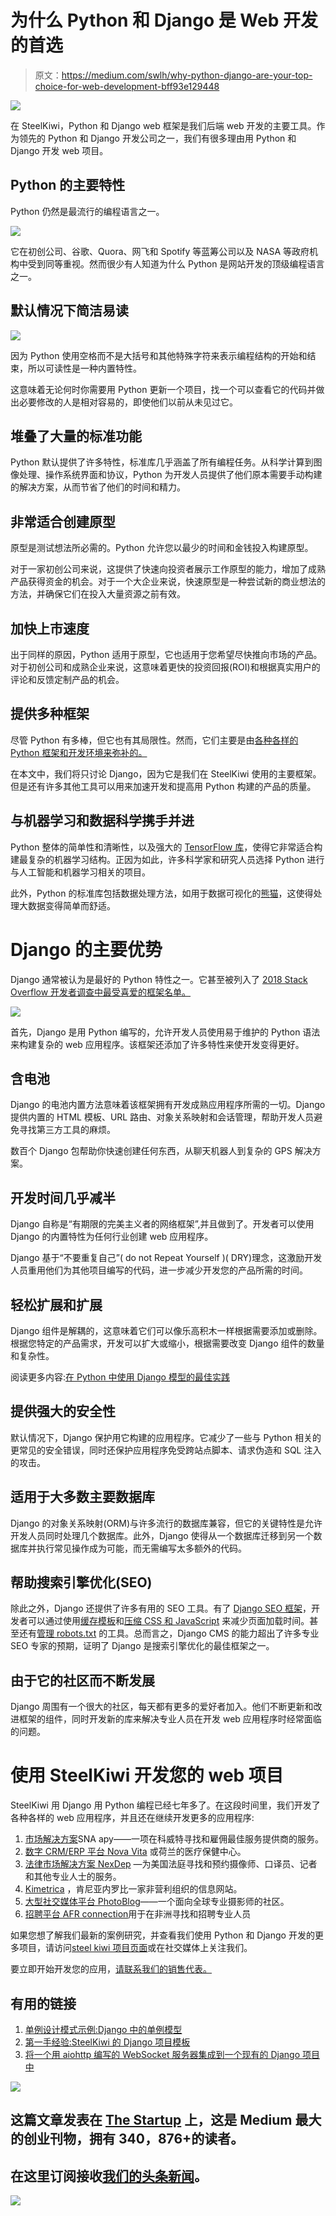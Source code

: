 # 为什么 Python 和 Django 是 Web 开发的首选

> 原文：<https://medium.com/swlh/why-python-django-are-your-top-choice-for-web-development-bff93e129448>

![](img/1d5de97e7ba969a4bb2fc2b498ca4850.png)

在 SteelKiwi，Python 和 Django web 框架是我们后端 web 开发的主要工具。作为领先的 Python 和 Django 开发公司之一，我们有很多理由用 Python 和 Django 开发 web 项目。

## Python 的主要特性

Python 仍然是最流行的编程语言之一。

![](img/b6e0497185641723d654e576522af517.png)

它在初创公司、谷歌、Quora、网飞和 Spotify 等蓝筹公司以及 NASA 等政府机构中受到同等重视。然而很少有人知道为什么 Python 是网站开发的顶级编程语言之一。

## 默认情况下简洁易读

![](img/8c71c680f210a4140dd1431fe9200296.png)

因为 Python 使用空格而不是大括号和其他特殊字符来表示编程结构的开始和结束，所以可读性是一种内置特性。

这意味着无论何时你需要用 Python 更新一个项目，找一个可以查看它的代码并做出必要修改的人是相对容易的，即使他们以前从未见过它。

## 堆叠了大量的标准功能

Python 默认提供了许多特性，标准库几乎涵盖了所有编程任务。从科学计算到图像处理、操作系统界面和协议，Python 为开发人员提供了他们原本需要手动构建的解决方案，从而节省了他们的时间和精力。

## 非常适合创建原型

原型是测试想法所必需的。Python 允许您以最少的时间和金钱投入构建原型。

对于一家初创公司来说，这提供了快速向投资者展示工作原型的能力，增加了成熟产品获得资金的机会。对于一个大企业来说，快速原型是一种尝试新的商业想法的方法，并确保它们在投入大量资源之前有效。

## 加快上市速度

出于同样的原因，Python 适用于原型，它也适用于您希望尽快推向市场的产品。对于初创公司和成熟企业来说，这意味着更快的投资回报(ROI)和根据真实用户的评论和反馈定制产品的机会。

## 提供多种框架

尽管 Python 有多棒，但它也有其局限性。然而，它们主要是由[各种各样的 Python 框架和开发环境来弥补的。](https://steelkiwi.com/blog/top-10-python-web-frameworks-to-learn/)

在本文中，我们将只讨论 Django，因为它是我们在 SteelKiwi 使用的主要框架。但是还有许多其他工具可以用来加速开发和提高用 Python 构建的产品的质量。

## 与机器学习和数据科学携手并进

Python 整体的简单性和清晰性，以及强大的 [TensorFlow 库](https://www.tensorflow.org/)，使得它非常适合构建最复杂的机器学习结构。正因为如此，许多科学家和研究人员选择 Python 进行与人工智能和机器学习相关的项目。

此外，Python 的标准库包括数据处理方法，如用于数据可视化的[熊猫](https://pandas.pydata.org/)，这使得处理大数据变得简单而舒适。

# Django 的主要优势

Django 通常被认为是最好的 Python 特性之一。它甚至被列入了 [2018 Stack Overflow 开发者调查中最受喜爱的框架名单。](https://insights.stackoverflow.com/survey/2018/#technology-most-loved-dreaded-and-wanted-frameworks-libraries-and-tools)

![](img/0a9cf8b1d290f7d35281380c2f53bcfd.png)

首先，Django 是用 Python 编写的，允许开发人员使用易于维护的 Python 语法来构建复杂的 web 应用程序。该框架还添加了许多特性来使开发变得更好。

## 含电池

Django 的电池内置方法意味着该框架拥有开发成熟应用程序所需的一切。Django 提供内置的 HTML 模板、URL 路由、对象关系映射和会话管理，帮助开发人员避免寻找第三方工具的麻烦。

数百个 Django 包帮助你快速创建任何东西，从聊天机器人到复杂的 GPS 解决方案。

## 开发时间几乎减半

Django 自称是“有期限的完美主义者的网络框架”,并且做到了。开发者可以使用 Django 的内置特性为任何行业创建 web 应用程序。

Django 基于“不要重复自己”( do not Repeat Yourself )( DRY)理念，这激励开发人员重用他们为其他项目编写的代码，进一步减少开发您的产品所需的时间。

## 轻松扩展和扩展

Django 组件是解耦的，这意味着它们可以像乐高积木一样根据需要添加或删除。根据您特定的产品需求，开发可以扩大或缩小，根据需要改变 Django 组件的数量和复杂性。

阅读更多内容:[在 Python 中使用 Django 模型的最佳实践](https://steelkiwi.com/blog/best-practices-working-django-models-python/)

## 提供强大的安全性

默认情况下，Django 保护用它构建的应用程序。它减少了一些与 Python 相关的更常见的安全错误，同时还保护应用程序免受跨站点脚本、请求伪造和 SQL 注入的攻击。

## 适用于大多数主要数据库

Django 的对象关系映射(ORM)与许多流行的数据库兼容，但它的关键特性是允许开发人员同时处理几个数据库。此外，Django 使得从一个数据库迁移到另一个数据库并执行常见操作成为可能，而无需编写太多额外的代码。

## 帮助搜索引擎优化(SEO)

除此之外，Django 还提供了许多有用的 SEO 工具。有了 [Django SEO 框架](http://django-seo.readthedocs.io/en/latest/introduction/tutorial.html)，开发者可以通过使用[缓存模板](https://docs.djangoproject.com/en/dev/ref/templates/api/#loader-types)和[压缩 CSS 和 JavaScript](https://github.com/django-compressor/django-compressor) 来减少页面加载时间。甚至还有[管理 robots.txt](https://github.com/jazzband/django-robots) 的工具。总而言之，Django CMS 的能力超出了许多专业 SEO 专家的预期，证明了 Django 是搜索引擎优化的最佳框架之一。

## 由于它的社区而不断发展

Django 周围有一个很大的社区，每天都有更多的爱好者加入。他们不断更新和改进框架的组件，同时开发新的库来解决专业人员在开发 web 应用程序时经常面临的问题。

# 使用 SteelKiwi 开发您的 web 项目

SteelKiwi 用 Django 用 Python 编程已经七年多了。在这段时间里，我们开发了各种各样的 web 应用程序，并且还在继续开发更多的应用程序:

1.  [市场解决方案](https://steelkiwi.com/projects/promotional-app-with-erp-for-businesses/)SNA apy——一项在科威特寻找和雇佣最佳服务提供商的服务。
2.  [数字 CRM/ERP 平台 Nova Vita](https://steelkiwi.com/projects/creating-a-digital-workflow-for-healthcare-centre/) 或荷兰的医疗保健中心。
3.  [法律市场解决方案 NexDep](https://steelkiwi.com/projects/uber-for-court-reporters-making-court-staff-available/) —为美国法庭寻找和预约摄像师、口译员、记者和其他专业人士的服务。
4.  [Kimetrica](https://steelkiwi.com/projects/a-website-for-a-non-profit-humanitarian-organization/) ，肯尼亚内罗比一家非营利组织的信息网站。
5.  [大型社交媒体平台 PhotoBlog](https://steelkiwi.com/projects/improving-website-performance-for-a-photo-blogging/)——一个面向全球专业摄影师的社区。
6.  [招聘平台 AFR connection](https://steelkiwi.com/projects/an-ecosystem-for-african-entrepreneurs-professionals-and-job-seekers/)用于在非洲寻找和招聘专业人员

如果您想了解我们最新的案例研究，并查看我们使用 Python 和 Django 开发的更多项目，请访问[steel kiwi 项目页面](https://steelkiwi.com/projects/)或在社交媒体上关注我们。

要立即开始开发您的应用，[请联系我们的销售代表。](https://steelkiwi.com/contacts/)

## 有用的链接

1.  [单例设计模式示例:Django 中的单例模型](https://steelkiwi.com/blog/practical-application-singleton-design-pattern/)
2.  [第一手经验:SteelKiwi 的 Django 项目模板](https://steelkiwi.com/blog/django-project-template-by-steelkiwi/)
3.  [将一个用 aiohttp 编写的 WebSocket 服务器集成到一个现有的 Django 项目中](https://steelkiwi.com/blog/websocket-server-on-aiohttp-in-django-project/)

[![](img/308a8d84fb9b2fab43d66c117fcc4bb4.png)](https://medium.com/swlh)

## 这篇文章发表在 [The Startup](https://medium.com/swlh) 上，这是 Medium 最大的创业刊物，拥有 340，876+的读者。

## 在这里订阅接收[我们的头条新闻](http://growthsupply.com/the-startup-newsletter/)。

[![](img/b0164736ea17a63403e660de5dedf91a.png)](https://medium.com/swlh)